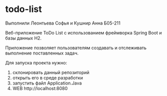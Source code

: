 # todo-list
Выполнили Леонтьева Софья и Кушнир Анна Б05-211

Веб-приложение ToDo List с использованием фреймворка Spring Boot и базы данных H2.

Приложение позволяет пользователям создавать и отслеживать выполнение поставленных задач.

Для запуска проекта нужно:

1) склонировать данный репозиторий
2) открыть его в среде разработки
3) запустить файл Application.Java 
4) WEB http://localhost:8080



